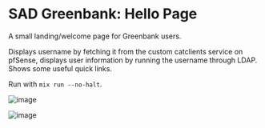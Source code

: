 # SAD Greenbank: Hello Page

A small landing/welcome page for Greenbank users.

Displays username by fetching it from the custom catclients service on pfSense, displays user information by running the username through LDAP. Shows some useful quick links.

Run with `mix run --no-halt`.

![image](https://user-images.githubusercontent.com/2071451/134284214-ccce2120-53b8-4f43-aacf-ddbba28c9c61.png)

![image](https://user-images.githubusercontent.com/2071451/134284247-6df725ed-bbec-4ecc-a9d2-207bc1d31ee6.png)
